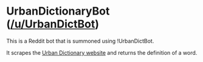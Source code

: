 # UrbanDictionaryBot ([/u/UrbanDictBot](https://www.reddit.com/user/UrbanDictBot))

This is a Reddit bot that is summoned using !UrbanDictBot. 

It scrapes the [Urban Dictionary website](https://www.urbandictionary.com/) and returns the definition of a word.
